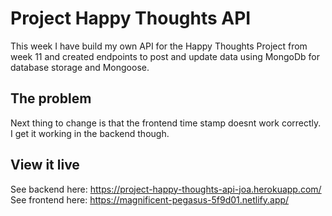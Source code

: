 # Project Happy Thoughts API

This week I have build my own API for the Happy Thoughts Project from week 11 and created endpoints to post and update data using MongoDb for database storage and Mongoose.

## The problem

Next thing to change is that the frontend time stamp doesnt work correctly. I get it working in the backend though. 

## View it live

See backend here: https://project-happy-thoughts-api-joa.herokuapp.com/
See frontend here: https://magnificent-pegasus-5f9d01.netlify.app/
